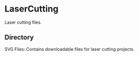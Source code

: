 # LaserCutting
Laser cutting files.

## Directory
SVG Files: Contains downloadable files for laser cutting projects.
